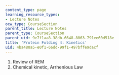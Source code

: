 ```yaml
---
content_type: page
learning_resource_types:
- Lecture Notes
ocw_type: CourseSection
parent_title: Lecture Notes
parent_type: CourseSection
parent_uid: 9e7f1aa8-38db-6648-8063-791ee60d518e
title: 'Protein Folding 4: Kinetics'
uid: 4ba480a5-e0f1-66dd-99f1-497bffe9dacf
---
```


1.  Review of REM
2.  Chemical kinetic, Arrhenious Law